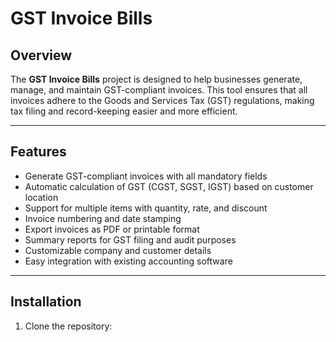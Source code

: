 # GST Invoice Bills

## Overview

The **GST Invoice Bills** project is designed to help businesses generate, manage, and maintain GST-compliant invoices. This tool ensures that all invoices adhere to the Goods and Services Tax (GST) regulations, making tax filing and record-keeping easier and more efficient.

---

## Features

- Generate GST-compliant invoices with all mandatory fields
- Automatic calculation of GST (CGST, SGST, IGST) based on customer location
- Support for multiple items with quantity, rate, and discount
- Invoice numbering and date stamping
- Export invoices as PDF or printable format
- Summary reports for GST filing and audit purposes
- Customizable company and customer details
- Easy integration with existing accounting software

---

## Installation

1. Clone the repository:

